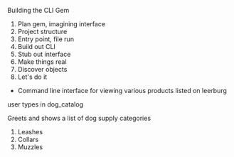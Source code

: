 Building the CLI Gem

1. Plan gem, imagining interface
2. Project structure
3. Entry point, file run
4. Build out CLI
5. Stub out interface
6. Make things real
7. Discover objects
8. Let's do it

- Command line interface for viewing various products listed on leerburg

user types in dog_catalog

Greets and shows a list of dog supply categories

1. Leashes
2. Collars
3. Muzzles
